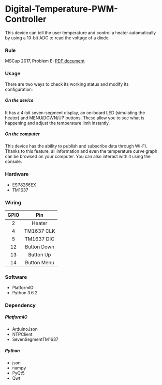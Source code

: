 # Digital-Temperature-PWM-Controller
This device can tell the user temperature and control a heater automatically by using a 10-bit ADC to read the voltage of a diode.

### Rule
MSCup 2017, Problem E: [PDF document](http://dl.kagamiz.com/E%E9%A2%98%E6%95%B0%E5%AD%97%E6%B8%A9%E5%BA%A6PWM%E6%8E%A7%E5%88%B6%E4%BB%AA.pdf)

### Usage
There are two ways to check its working status and modify its configuration:

##### On the device
It has a 4-bit seven-segment display, an on-board LED (simulating the heater) and MENU/DOWN/UP buttons. These allow you to see what is happening and adjust the temperature limit instantly.

##### On the computer
This device has the ability to publish and subscribe data through Wi-Fi. Thanks to this feature, all information and even the temperature curve graph can be browsed on your computer. You can also interact with it using the console.

### Hardware
- ESP8266EX
- TM1637

### Wiring
| GPIO | Pin |
| :------------: | :------------: |
| 2 | Heater |
| 4 | TM1637 CLK |
| 5 | TM1637 DIO |
| 12 | Button Down |
| 13 | Button Up |
| 14 | Button Menu |

### Software
- PlatformIO
- Python 3.6.2

### Dependency

##### PlatformIO
- ArduinoJson
- NTPClient
- SevenSegmentTM1637

##### Python
- json
- numpy
- PyQt5
- Qwt

